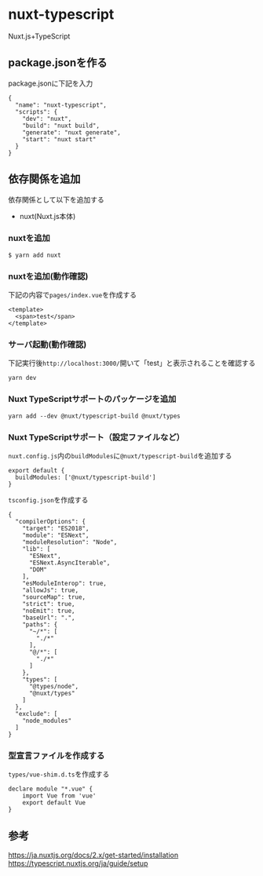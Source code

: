# nuxt-typescript
Nuxt.js+TypeScript
## package.jsonを作る
package.jsonに下記を入力
```
{
  "name": "nuxt-typescript",
  "scripts": {
    "dev": "nuxt",
    "build": "nuxt build",
    "generate": "nuxt generate",
    "start": "nuxt start"
  }
}
```

## 依存関係を追加
依存関係として以下を追加する
- nuxt(Nuxt.js本体)

### nuxtを追加
```
$ yarn add nuxt
```
### nuxtを追加(動作確認)
下記の内容で``pages/index.vue``を作成する
```
<template>
  <span>test</span>
</template>
```
### サーバ起動(動作確認)
下記実行後``http://localhost:3000/``開いて「test」と表示されることを確認する
```
yarn dev
```

### Nuxt TypeScriptサポートのパッケージを追加
```
yarn add --dev @nuxt/typescript-build @nuxt/types
```
### Nuxt TypeScriptサポート（設定ファイルなど）
``nuxt.config.js``内の``buildModules``に``@nuxt/typescript-build``を追加する
```
export default {
  buildModules: ['@nuxt/typescript-build']
}
```
``tsconfig.json``を作成する
```
{
  "compilerOptions": {
    "target": "ES2018",
    "module": "ESNext",
    "moduleResolution": "Node",
    "lib": [
      "ESNext",
      "ESNext.AsyncIterable",
      "DOM"
    ],
    "esModuleInterop": true,
    "allowJs": true,
    "sourceMap": true,
    "strict": true,
    "noEmit": true,
    "baseUrl": ".",
    "paths": {
      "~/*": [
        "./*"
      ],
      "@/*": [
        "./*"
      ]
    },
    "types": [
      "@types/node",
      "@nuxt/types"
    ]
  },
  "exclude": [
    "node_modules"
  ]
}

```

### 型宣言ファイルを作成する
``types/vue-shim.d.ts``を作成する
```
declare module "*.vue" {
    import Vue from 'vue'
    export default Vue
}
```



## 参考
https://ja.nuxtjs.org/docs/2.x/get-started/installation
https://typescript.nuxtjs.org/ja/guide/setup